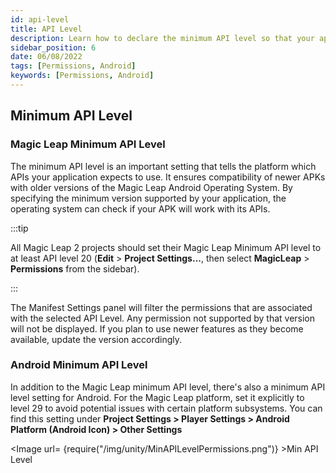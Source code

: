 ```yaml
---
id: api-level
title: API Level
description: Learn how to declare the minimum API level so that your application can indicate which APIs are expected to be implemented. 
sidebar_position: 6
date: 06/08/2022
tags: [Permissions, Android]
keywords: [Permissions, Android]
---
```


## Minimum API Level

### Magic Leap Minimum API Level

The minimum API level is an important setting that tells the platform which APIs your application expects to use. It ensures compatibility of newer APKs with older versions of the Magic Leap Android Operating System. By specifying the minimum version supported by your application, the operating system can check if your APK will work with its APIs.

:::tip

All Magic Leap 2 projects should set their Magic Leap Minimum API level to at least API level 20 (**Edit** > **Project Settings...**, then select  **MagicLeap** > **Permissions** from the sidebar).

:::

The Manifest Settings panel will filter the permissions that are associated with the selected API Level. Any permission not supported by that version will not be displayed. If you plan to use newer features as they become available, update the version accordingly.

### Android Minimum API Level

In addition to the Magic Leap minimum API level, there's also a minimum API level setting for Android. For the Magic Leap platform, set it explicitly to level 29 to avoid potential issues with certain platform subsystems. You can find this setting under **Project Settings > Player Settings > Android Platform (Android Icon) > Other Settings**

<Image url= {require("/img/unity/MinAPILevelPermissions.png")} >Min API Level</Image>
